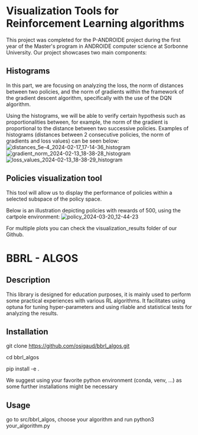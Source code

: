 # Visualization Tools for Reinforcement Learning algorithms
This project was completed for the P-ANDROIDE project during the first year of the Master's program in ANDROIDE computer science at Sorbonne University. Our project showcases two main components:

## Histograms
In this part, we are focusing on analyzing the loss, the norm of distances between two policies, and the norm of gradients within the framework of the gradient descent algorithm, specifically with the use of the DQN algorithm.

Using the histograms, we will be able to verify certain hypothesis such as proportionalities between, for example, the norm of the gradient is proportional to the distance between two successive policies. Examples of histograms (distances between 2 consecutive policies, the norm of gradients and loss values) can be seen below:
![distances_5e-4_2024-02-17_17-14-36_histogram](https://github.com/PaulTiberiu/RL-Gradient-Visualization-Tool/assets/123265734/4497a166-3c3c-4d3c-a901-cdd9cd14b5df)
![gradient_norm_2024-02-13_18-38-28_histogram](https://github.com/PaulTiberiu/RL-Gradient-Visualization-Tool/assets/123265734/b59cab8e-2456-44f9-ab2d-1f4867ae89cb)
![loss_values_2024-02-13_18-38-29_histogram](https://github.com/PaulTiberiu/RL-Gradient-Visualization-Tool/assets/123265734/de20094c-b07b-4f7c-b9f0-9481a16be674)


## Policies visualization tool
This tool will allow us to display the performance of policies within a selected subspace of the policy space.

Below is an illustration depicting policies with rewards of 500, using the cartpole environment:
![policy_2024-03-20_12-44-23](https://github.com/PaulTiberiu/RL-Gradient-Visualization-Tool/assets/123265734/f8a1b8f7-2744-4083-8642-b1cd305200f0)

For multiple plots you can check the visualization_results folder of our Github.

# BBRL - ALGOS

## Description

This library is designed for education purposes, it is mainly used to perform some practical experiences with various RL algorithms. It facilitates using optuna for tuning hyper-parameters and using rliable and statistical tests for analyzing the results.

## Installation

git clone https://github.com/osigaud/bbrl_algos.git

cd bbrl_algos

pip install -e .

We suggest using your favorite python environment (conda, venv, ...) as some further installations might be necessary

## Usage

go to src/bbrl_algos, choose your algorithm and run python3 your_algorithm.py
